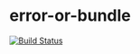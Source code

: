 # error-or-bundle

[![Build Status](https://travis-ci.com/luntain/error-or-bundle.svg?branch=master)](https://travis-ci.com/luntain/error-or-bundle)

